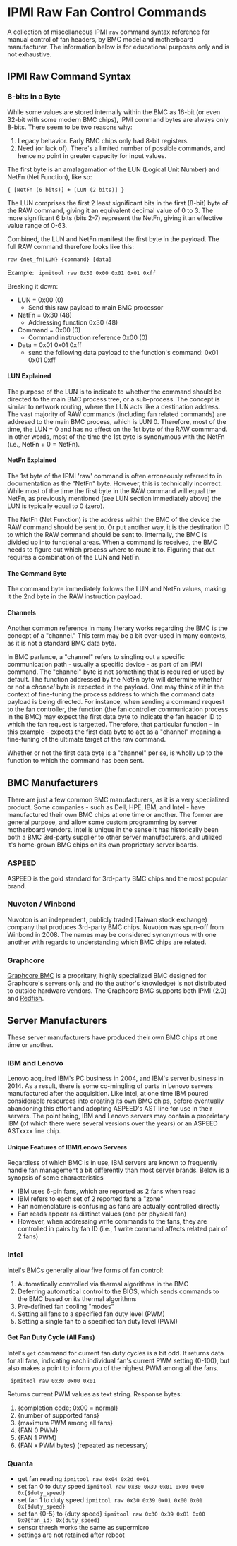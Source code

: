 # IPMI Raw Fan Control Commands
A collection of miscellaneous IPMI ```raw``` command syntax reference for manual control of fan headers, by BMC model and motherboard manufacturer. The information below is for educational purposes only and is not exhaustive.

## IPMI Raw Command Syntax

### 8-bits in a Byte
While some values are stored internally within the BMC as 16-bit (or even 32-bit with some modern BMC chips), IPMI command bytes are always only 8-bits. There seem to be two reasons why:
1. Legacy behavior. Early BMC chips only had 8-bit registers.
2. Need (or lack of). There's a limited number of possible commands, and hence no point in greater capacity for input values.

The first byte is an amalagamation of the LUN (Logical Unit Number) and NetFn (Net Function), like so:

```{ [NetFn (6 bits)] + [LUN (2 bits)] }```

The LUN comprises the first 2 least significant bits in the first (8-bit) byte of the RAW command, giving it an equivalent decimal value of 0 to 3. The more significant 6 bits (bits 2-7) represent the NetFn, giving it an effective value range of 0-63.

Combined, the LUN and NetFn manifest the first byte in the payload. The full RAW command therefore looks like this:

```raw {net_fn|LUN} {command} [data] ```

Example:
``` ipmitool raw 0x30 0x00 0x01 0x01 0xff```

Breaking it down:
- LUN = 0x00 (0)
  - Send this raw payload to main BMC processor
- NetFn = 0x30 (48)
  - Addressing function 0x30 (48)
- Command = 0x00 (0)
  - Command instruction reference 0x00 (0)
- Data = 0x01 0x01 0xff
  - send the following data payload to the function's command: 0x01 0x01 0xff

#### LUN Explained
The purpose of the LUN is to indicate to whether the command should be directed to the main BMC process tree, or a sub-process. The concept is similar to network routing, where the LUN acts like a destination address. The vast majority of RAW commands (including fan related commands) are addresed to the main BMC process, which is LUN 0. Therefore, most of the time, the LUN = 0 and has no effect on the 1st byte of the RAW commmand. In other words, most of the time the 1st byte is synonymous with the NetFn (i.e., NetFn + 0 = NetFn).

#### NetFn Explained
The 1st byte of the IPMI 'raw' command is often erroneously referred to in documentation as the "NetFn" byte. However, this is technically incorrect. While most of the time the first byte in the RAW command will equal the NetFn, as previously mentioned (see LUN section immediately above) the LUN is typically equal to 0 (zero).

The NetFn (Net Function) is the address within the BMC of the device the RAW command should be sent to. Or put another way, it is the destination ID to which the RAW command should be sent to. Internally, the BMC is divided up into functional areas. When a command is received, the BMC needs to figure out which process where to route it to. Figuring that out requires a combination of the LUN and NetFn.

#### The Command Byte
The command byte immediately follows the LUN and NetFn values, making it the 2nd byte in the RAW instruction payload.

#### Channels
Another common reference in many literary works regarding the BMC is the concept of a "channel." This term may be a bit over-used in many contexts, as it is not a standard BMC data byte.

In BMC parlance, a "channel" refers to singling out a specific communication path - usually a specific device - as part of an IPMI command. The "channel" byte is not something that is required or used by default. The function addressed by the NetFn byte will determine whether or not a *channel* byte is expected in the payload. One may think of it in the context of fine-tuning the process address to which the command data payload is being directed. For instance, when sending a command request to the fan controller, the function (the fan controller communication process in the BMC) may expect the first data byte to indicate the fan header ID to which the fan request is targetted. Therefore, that particular function - in this example - expects the first data byte to act as a "channel" meaning a fine-tuning of the ultimate target of the raw command.

Whether or not the first data byte is a "channel" per se, is wholly up to the function to which the command has been sent.

## BMC Manufacturers
There are just a few common BMC manufacturers, as it is a very specialized product. Some companies - such as Dell, HPE, IBM, and Intel - have manufactured their own BMC chips at one time or another. The former are general purpose, and allow some custom programming by server motherboard vendors. Intel is unique in the sense it has historically been both a BMC 3rd-party supplier to other server manufacturers, and utilized it's home-grown BMC chips on its own proprietary server boards.

### ASPEED
ASPEED is the gold standard for 3rd-party BMC chips and the most popular brand.

### Nuvoton / Winbond
Nuvoton is an independent, publicly traded (Taiwan stock exchange) company that produces 3rd-party BMC chips. Nuvoton was spun-off from Winbond in 2008. The names may be considered synonymous with one another with regards to understanding which BMC chips are related.

### Graphcore
[Graphcore BMC](/documentation/universal-fan-controller/non-supported-hardware/graphcore-bmc.md) is a propritary, highly specialized BMC designed for Graphcore's servers only and (to the author's knowledge) is not distributed to outside hardware vendors. The Graphcore BMC supports both IPMI (2.0) and [Redfish](redfish.md).

## Server Manufacturers
These server manufacturers have produced their own BMC chips at one time or another.

### IBM and Lenovo
Lenovo acquired IBM's PC business in 2004, and IBM's server business in 2014. As a result, there is some co-mingling of parts in Lenovo servers manufactured after the acquisition. Like Intel, at one time IBM poured considerable resources into creating its own BMC chips, before eventually abandoning this effort and adopting ASPEED's AST line for use in their servers. The point being, IBM and Lenovo servers may contain a proprietary IBM (of which there were several versions over the years) or an ASPEED ASTxxxx line chip.

#### Unique Features of IBM/Lenovo Servers
Regardless of which BMC is in use, IBM servers are known to frequently handle fan management a bit differently than most server brands. Below is a synopsis of some characteristics 
-	IBM uses 6-pin fans, which are reported as 2 fans when read
-	IBM refers to each set of 2 reported fans a "zone"
-	Fan nomenclature is confusing as fans are actually controlled directly
  -	Fan reads appear as distinct values (one per physical fan)
  -	However, when addressing write commands to the fans, they are controlled in pairs by fan ID (i.e., 1 write command affects related pair of 2 fans)

### Intel
Intel's BMCs generally allow five forms of fan control:
1. Automatically controlled via thermal algorithms in the BMC
2. Deferring automatical control to the BIOS, which sends commands to the BMC based on its thermal algorithms
3. Pre-defined fan cooling "modes"
4. Setting all fans to a specified fan duty level (PWM)
5. Setting a single fan to a specified fan duty level (PWM)

#### Get Fan Duty Cycle (All Fans)
Intel's `get` command for current fan duty cycles is a bit odd. It returns data for all fans, indicating each individual fan's current PWM setting (0-100), but also makes a point to inform you of the highest PWM among all the fans.

``` ipmitool raw 0x30 0x00 0x01```

Returns current PWM values as text string. Response bytes:
1.	{completion code; 0x00 = normal}
2.	{number of supported fans}
3.	{maximum PWM among all fans}
4.	{FAN 0 PWM}
5.	{FAN 1 PWM}
6.	{FAN x PWM bytes} (repeated as necessary)

### Quanta
- get fan reading
```ipmitool raw 0x04 0x2d 0x01```
- set fan 0 to duty speed
```ipmitool raw 0x30 0x39 0x01 0x00 0x00 0x{$duty_speed}```
- set fan 1 to duty speed
```ipmitool raw 0x30 0x39 0x01 0x00 0x01 0x{$duty_speed}```
- set fan {0-5} to {duty speed}
```ipmitool raw 0x30 0x39 0x01 0x00 0x0{fan_id} 0x{duty_speed}```
- sensor thresh works the same as supermicro
- settings are not retained after reboot

